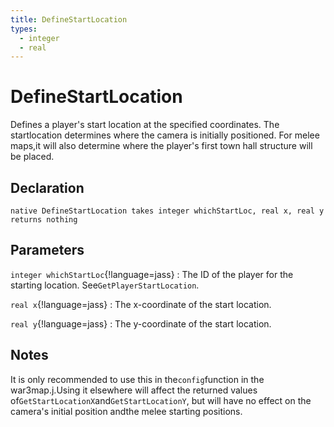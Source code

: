 ```yaml
---
title: DefineStartLocation
types:
  - integer
  - real
---
```


# DefineStartLocation
Defines a player's start location at the specified coordinates. The startlocation determines where the camera is initially positioned. For melee maps,it will also determine where the player's first town hall structure will be placed.

## Declaration

```jass
native DefineStartLocation takes integer whichStartLoc, real x, real y returns nothing
```

## Parameters
`integer whichStartLoc`{!language=jass}
: The ID of the player for the starting location. See`GetPlayerStartLocation`.

`real x`{!language=jass}
: The x-coordinate of the start location.

`real y`{!language=jass}
: The y-coordinate of the start location.

## Notes 
It is only recommended to use this in the`config`function in the war3map.j.Using it elsewhere will affect the returned values of`GetStartLocationX`and`GetStartLocationY`, but will have no effect on the camera's initial position andthe melee starting positions.
